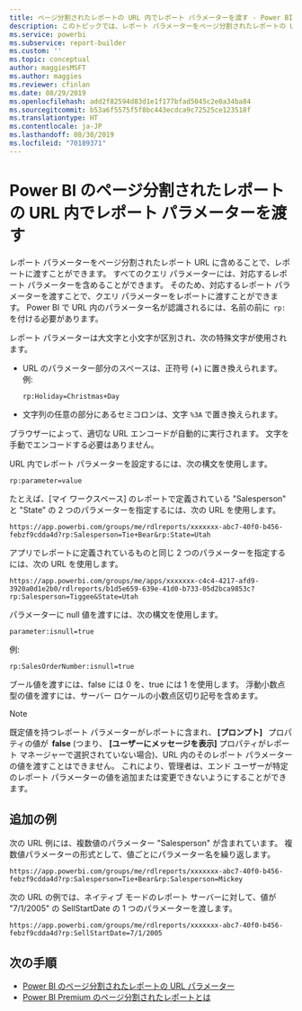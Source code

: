 ```yaml
---
title: ページ分割されたレポートの URL 内でレポート パラメーターを渡す - Power BI レポート ビルダー
description: このトピックでは、レポート パラメーターをページ分割されたレポートの URL に含めることでレポートに渡す方法について説明します。
ms.service: powerbi
ms.subservice: report-builder
ms.custom: ''
ms.topic: conceptual
author: maggiesMSFT
ms.author: maggies
ms.reviewer: cfinlan
ms.date: 08/29/2019
ms.openlocfilehash: add2f82594d83d1e1f177bfad5045c2e0a34ba84
ms.sourcegitcommit: b53a6f5575f5f8bc443ecdca9c72525ce123518f
ms.translationtype: HT
ms.contentlocale: ja-JP
ms.lasthandoff: 08/30/2019
ms.locfileid: "70189371"
---
```

# <a name="pass-a-report-parameter-in-a-url-for-a-paginated-report-in-power-bi"></a>Power BI のページ分割されたレポートの URL 内でレポート パラメーターを渡す 

レポート パラメーターをページ分割されたレポート URL に含めることで、レポートに渡すことができます。 すべてのクエリ パラメーターには、対応するレポート パラメーターを含めることができます。 そのため、対応するレポート パラメーターを渡すことで、クエリ パラメーターをレポートに渡すことができます。 Power BI で URL 内のパラメーター名が認識されるには、名前の前に  `rp:` を付ける必要があります。 

レポート パラメーターは大文字と小文字が区別され、次の特殊文字が使用されます。 

- URL のパラメーター部分のスペースは、正符号 (+) に置き換えられます。  例: 

    ```rp:Holiday=Christmas+Day```

- 文字列の任意の部分にあるセミコロンは、文字 `%3A` で置き換えられます。

ブラウザーによって、適切な URL エンコードが自動的に実行されます。 文字を手動でエンコードする必要はありません。 

URL 内でレポート パラメーターを設定するには、次の構文を使用します。 

```
rp:parameter=value
```

たとえば、[マイ ワークスペース] のレポートで定義されている "Salesperson" と "State" の 2 つのパラメーターを指定するには、次の URL を使用します。 

```
https://app.powerbi.com/groups/me/rdlreports/xxxxxxx-abc7-40f0-b456-febzf9cdda4d?rp:Salesperson=Tie+Bear&rp:State=Utah 
```

アプリでレポートに定義されているものと同じ 2 つのパラメーターを指定するには、次の URL を使用します。 

```
https://app.powerbi.com/groups/me/apps/xxxxxxx-c4c4-4217-afd9-3920a0d1e2b0/rdlreports/b1d5e659-639e-41d0-b733-05d2bca9853c?rp:Salesperson=Tiggee&State=Utah 
```

パラメーターに null 値を渡すには、次の構文を使用します。 

```
parameter:isnull=true
```

例:

```
rp:SalesOrderNumber:isnull=true
```

ブール値を渡すには、false には 0 を、true には 1 を使用します。 浮動小数点型の値を渡すには、サーバー ロケールの小数点区切り記号を含めます。

> [!NOTE]
> 既定値を持つレポート パラメーターがレポートに含まれ、 **[プロンプト]**   プロパティの値が  **false** (つまり、 **[ユーザーにメッセージを表示]** プロパティがレポート マネージャーで選択されていない場合)、URL 内のそのレポート パラメーターの値を渡すことはできません。 これにより、管理者は、エンド ユーザーが特定のレポート パラメーターの値を追加または変更できないようにすることができます。

## <a name="additional-examples"></a>追加の例 

次の URL 例には、複数値のパラメーター "Salesperson" が含まれています。 複数値パラメーターの形式として、値ごとにパラメーター名を繰り返します。 

```
https://app.powerbi.com/groups/me/rdlreports/xxxxxxx-abc7-40f0-b456-febzf9cdda4d?rp:Salesperson=Tie+Bear&rp:Salesperson=Mickey 
```

次の URL の例では、ネイティブ モードのレポート サーバーに対して、値が "7/1/2005" の SellStartDate の 1 つのパラメーターを渡します。

```
https://app.powerbi.com/groups/me/rdlreports/xxxxxxx-abc7-40f0-b456-febzf9cdda4d?rp:SellStartDate=7/1/2005
```

## <a name="next-steps"></a>次の手順

- [Power BI のページ分割されたレポートの URL パラメーター](report-builder-url-parameters.md)
- [Power BI Premium のページ分割されたレポートとは](paginated-reports-report-builder-power-bi.md)